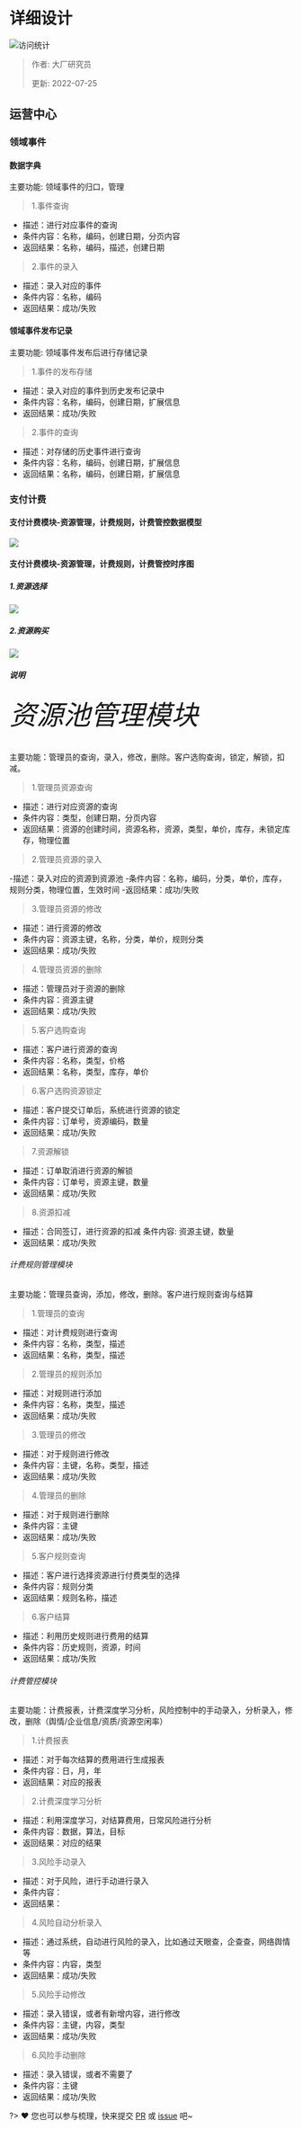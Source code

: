 # 详细设计

![访问统计](https://visitor-badge.glitch.me/badge?page_id=senlypan.cloudgaming.03-detailed-design&left_color=blue&right_color=red)

> 作者: 大厂研究员
>
> 更新: 2022-07-25


## 运营中心

### 领域事件

#### 数据字典

主要功能: 领域事件的归口，管理
>1.事件查询

- 描述：进行对应事件的查询
- 条件内容：名称，编码，创建日期，分页内容
- 返回结果：名称，编码，描述，创建日期

>2.事件的录入

- 描述：录入对应的事件
- 条件内容：名称，编码
- 返回结果：成功/失败

#### 领域事件发布记录
主要功能: 领域事件发布后进行存储记录

>1.事件的发布存储

- 描述：录入对应的事件到历史发布记录中
- 条件内容：名称，编码，创建日期，扩展信息
- 返回结果：成功/失败

>2.事件的查询

- 描述：对存储的历史事件进行查询
- 条件内容：名称，编码，创建日期，扩展信息
- 返回结果：名称，编码，创建日期，扩展信息


### 支付计费

#### 支付计费模块-资源管理，计费规则，计费管控数据模型

![](../_media/image/03-detailed-design/pay-charge-data-model-001.jpg)

#### 支付计费模块-资源管理，计费规则，计费管控时序图

##### 1.资源选择

![](../_media/image/03-detailed-design/pay-charge-resource-search-001.jpg)

##### 2.资源购买

![](../_media/image/03-detailed-design/pay-charge-resource-buy-001.jpg)
##### 说明

###### <font size=15>资源池管理模块</font>

主要功能：管理员的查询，录入，修改，删除。客户选购查询，锁定，解锁，扣减。

>1.管理员资源查询

- 描述：进行对应资源的查询
- 条件内容：类型，创建日期，分页内容
- 返回结果：资源的创建时间，资源名称，资源，类型，单价，库存，未锁定库存，物理位置

>2.管理员资源的录入

-描述：录入对应的资源到资源池
-条件内容：名称，编码，分类，单价，库存，规则分类，物理位置，生效时间
-返回结果：成功/失败

>3.管理员资源的修改

- 描述：进行资源的修改
- 条件内容：资源主键，名称，分类，单价，规则分类
- 返回结果：成功/失败

>4.管理员资源的删除

- 描述：管理员对于资源的删除
- 条件内容：资源主键
- 返回结果：成功/失败

>5.客户选购查询

- 描述：客户进行资源的查询
- 条件内容：名称，类型，价格
- 返回结果：名称，类型，库存，单价

>6.客户选购资源锁定

- 描述：客户提交订单后，系统进行资源的锁定
- 条件内容：订单号，资源编码，数量
- 返回结果：成功/失败

>7.资源解锁

- 描述：订单取消进行资源的解锁
- 条件内容：订单号，资源主键，数量
- 返回结果：成功/失败

>8.资源扣减

- 描述：合同签订，进行资源的扣减
条件内容: 资源主键，数量
- 返回结果：成功/失败
###### 计费规则管理模块

主要功能：管理员查询，添加，修改，删除。客户进行规则查询与结算

>1.管理员的查询

- 描述：对计费规则进行查询
- 条件内容：名称，类型，描述
- 返回结果：名称，类型，描述

>2.管理员的规则添加

- 描述：对规则进行添加
- 条件内容：名称，类型，描述
- 返回结果：成功/失败

>3.管理员的修改

- 描述：对于规则进行修改
- 条件内容：主键，名称，类型，描述
- 返回结果：成功/失败

>4.管理员的删除

- 描述：对于规则进行删除
- 条件内容：主键
- 返回结果：成功/失败

>5.客户规则查询

- 描述：客户进行选择资源进行付费类型的选择
- 条件内容：规则分类
- 返回结果：规则名称，描述

>6.客户结算

- 描述：利用历史规则进行费用的结算
- 条件内容：历史规则，资源，时间
- 返回结果：成功/失败
###### 计费管控模块

主要功能：计费报表，计费深度学习分析，风险控制中的手动录入，分析录入，修改，删除（舆情/企业信息/资质/资源空闲率）

>1.计费报表

- 描述：对于每次结算的费用进行生成报表
- 条件内容：日，月，年
- 返回结果：对应的报表

>2.计费深度学习分析

- 描述：利用深度学习，对结算费用，日常风险进行分析
- 条件内容：数据，算法，目标
- 返回结果：对应的结果

>3.风险手动录入

- 描述：对于风险，进行手动进行录入
- 条件内容：
- 返回结果：

>4.风险自动分析录入

- 描述：通过系统，自动进行风险的录入，比如通过天眼查，企查查，网络舆情等
- 条件内容：内容，类型
- 返回结果：成功/失败

>5.风险手动修改

- 描述：录入错误，或者有新增内容，进行修改
- 条件内容：主键，内容，类型
- 返回结果：成功/失败

>6.风险手动删除

- 描述：录入错误，或者不需要了
- 条件内容：主键
- 返回结果：成功/失败


 
?> ❤️ 您也可以参与梳理，快来提交 [PR](https://github.com/senlypan/cloudgaming-docs/pulls) 或 [issue](https://github.com/senlypan/cloudgaming-docs/issues) 吧~




